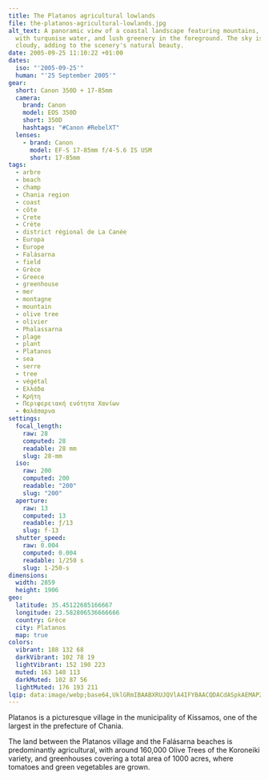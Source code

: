 ```yaml
---
title: The Platanos agricultural lowlands
file: the-platanos-agricultural-lowlands.jpg
alt_text: A panoramic view of a coastal landscape featuring mountains, a bay
  with turquoise water, and lush greenery in the foreground. The sky is partly
  cloudy, adding to the scenery's natural beauty.
date: 2005-09-25 11:10:22 +01:00
dates:
  iso: "'2005-09-25'"
  human: "'25 September 2005'"
gear:
  short: Canon 350D + 17-85mm
  camera:
    brand: Canon
    model: EOS 350D
    short: 350D
    hashtags: "#Canon #RebelXT"
  lenses:
    - brand: Canon
      model: EF-S 17-85mm f/4-5.6 IS USM
      short: 17-85mm
tags:
  - arbre
  - beach
  - champ
  - Chania region
  - coast
  - côte
  - Crete
  - Crète
  - district régional de La Canée
  - Europa
  - Europe
  - Falásarna
  - field
  - Grèce
  - Greece
  - greenhouse
  - mer
  - montagne
  - mountain
  - olive tree
  - olivier
  - Phalassarna
  - plage
  - plant
  - Platanos
  - sea
  - serre
  - tree
  - végétal
  - Ελλάδα
  - Κρήτη
  - Περιφερειακή ενότητα Χανίων
  - Φαλάσαρνα
settings:
  focal_length:
    raw: 28
    computed: 28
    readable: 28 mm
    slug: 28-mm
  iso:
    raw: 200
    computed: 200
    readable: "200"
    slug: "200"
  aperture:
    raw: 13
    computed: 13
    readable: ƒ/13
    slug: f-13
  shutter_speed:
    raw: 0.004
    computed: 0.004
    readable: 1/250 s
    slug: 1-250-s
dimensions:
  width: 2859
  height: 1906
geo:
  latitude: 35.45122685166667
  longitude: 23.582806536666666
  country: Grèce
  city: Platanos
  map: true
colors:
  vibrant: 188 132 68
  darkVibrant: 102 78 19
  lightVibrant: 152 190 223
  muted: 163 140 113
  darkMuted: 102 87 56
  lightMuted: 176 193 211
lqip: data:image/webp;base64,UklGRmIBAABXRUJQVlA4IFYBAACQDACdASpkAEMAP22kw1i/rLAlMlWbu/AtiWNs9LANtvE2ulxaZHrrTy53IhMf+JQzaLymrvY+2igu8R7lx6Nd7p0RwGowgbUbp7AEs4ZW+yDWA0lhqEIdoiknb1vnWQ1Bu7SFo73pHlveXI6QAP7ggZ8sQarIdL960WQHZ+nkRejmrFYBif21QjPlib5/Gd3OroFS8D/vhjFpS16LkTCRXwRe8cmcbQZYPbNLRElqhkzRS2++KPogtq823sqYG3Av7H9y/TRSnMyg2XLnP8apw/SFmOcSmp9FQ5e9f/GilP7nTVz+FZhkQVWtMc01uf9QS9aZVq07+Lx7dpUmHVp2nJdT/2O6gzLog/gZeUBj3C9sclbmEQ98Hd9kQAEKucWB/gHc7xzFeo/Sm6cuuU5ZaObI55TWQcoohxQXdBynm/uUFnlg94TeoH2UBOsFT7FRQuaBgAA=
---
```


Platanos is a picturesque village in the municipality of Kissamos, one of the largest in the prefecture of Chania.

The land between the Platanos village and the Falásarna beaches is predominantly agricultural, with around 160,000 Olive Trees of the Koroneiki variety, and greenhouses covering a total area of 1000 acres, where tomatoes and green vegetables are grown.
